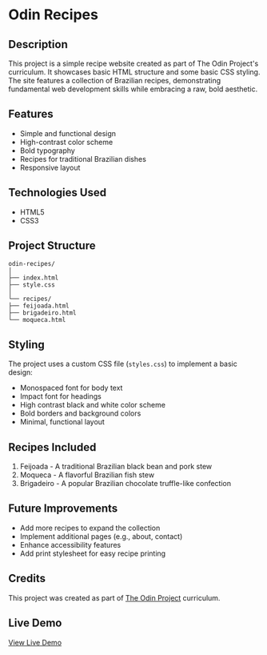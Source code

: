 # Odin Recipes 

## Description

This project is a simple recipe website created as part of The Odin Project's curriculum. It showcases basic HTML structure and some basic CSS styling. The site features a collection of Brazilian recipes, demonstrating fundamental web development skills while embracing a raw, bold aesthetic.

## Features

- Simple and functional design
- High-contrast color scheme
- Bold typography
- Recipes for traditional Brazilian dishes
- Responsive layout

## Technologies Used

- HTML5
- CSS3

## Project Structure

```
odin-recipes/
│
├── index.html
├── style.css
│
└── recipes/
├── feijoada.html
├── brigadeiro.html
└── moqueca.html
```

## Styling 

The project uses a custom CSS file (`styles.css`) to implement a basic design:

- Monospaced font for body text
- Impact font for headings
- High contrast black and white color scheme
- Bold borders and background colors
- Minimal, functional layout

## Recipes Included

1. Feijoada - A traditional Brazilian black bean and pork stew
2. Moqueca - A flavorful Brazilian fish stew
3. Brigadeiro - A popular Brazilian chocolate truffle-like confection

## Future Improvements

- Add more recipes to expand the collection
- Implement additional pages (e.g., about, contact)
- Enhance accessibility features
- Add print stylesheet for easy recipe printing

## Credits

This project was created as part of [The Odin Project](https://www.theodinproject.com/) curriculum.

## Live Demo

[View Live Demo](https://hiralinda.github.io/odin-recipes/)
